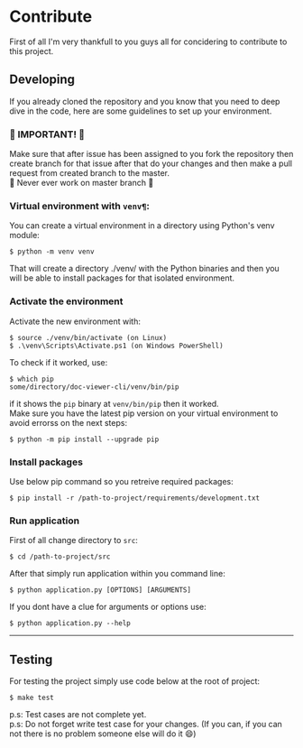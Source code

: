 # Contribute
First of all I'm very thankfull to you guys all for concidering to contribute to this project.


## Developing
If you already cloned the repository and you know that you need to deep dive in the code, here are some guidelines to set up your environment.
<br>
### 🔵 IMPORTANT! 🔵
Make sure that after issue has been assigned to you fork the repository then create branch for that issue after that do your changes and then make a pull request from created branch to the master. \
🔴 Never ever work on master branch 🔴
<br>

### Virtual environment with `venv¶`:
You can create a virtual environment in a directory using Python's venv module:
```
$ python -m venv venv
```
That will create a directory ./venv/ with the Python binaries and then you will be able to install packages for that isolated environment.
<br>

### Activate the environment
Activate the new environment with:
```
$ source ./venv/bin/activate (on Linux)
$ .\venv\Scripts\Activate.ps1 (on Windows PowerShell)
```
To check if it worked, use:
```
$ which pip
some/directory/doc-viewer-cli/venv/bin/pip
```
if it shows the `pip` binary at `venv/bin/pip` then it worked. \
Make sure you have the latest pip version on your virtual environment to avoid errorss on the next steps:
```
$ python -m pip install --upgrade pip
```

### Install packages
Use below pip command so you retreive required packages:
```
$ pip install -r /path-to-project/requirements/development.txt
```

### Run application
First of all change directory to `src`:
```
$ cd /path-to-project/src
```
After that simply run application within you command line:
```
$ python application.py [OPTIONS] [ARGUMENTS]
```
If you dont have a clue for arguments or options use:
```
$ python application.py --help
```
---
## Testing
For testing the project simply use code below at the root of project:
```
$ make test
```
p.s: Test cases are not complete yet. \
p.s: Do not forget write test case for your changes. (If you can, if you can not there is no problem someone else will do it :smile:)
